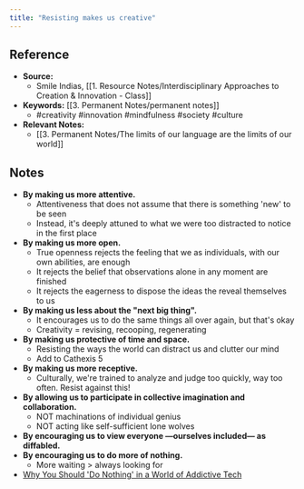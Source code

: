 ```yaml
---
title: "Resisting makes us creative"
---
```

## Reference
- **Source:** 
	- Smile Indias, [[1. Resource Notes/Interdisciplinary Approaches to Creation & Innovation - Class]]
- **Keywords:** [[3. Permanent Notes/permanent notes]]
	- #creativity #innovation #mindfulness #society #culture 
- **Relevant Notes:**
	- [[3. Permanent Notes/The limits of our language are the limits of our world]]
## Notes
- **By making us more attentive.**
	- Attentiveness that does not assume that there is something 'new' to be seen
	- Instead, it's deeply attuned to what we were too distracted to notice in the first place
- **By making us more open.**
	- True openness rejects the feeling that we as individuals, with our own abilities, are enough
	- It rejects the belief that observations alone in any moment are finished
	- It rejects the eagerness to dispose the ideas the reveal themselves to us
- **By making us less about the "next big thing".**
	- It encourages us to do the same things all over again, but that's okay
	- Creativity = revising, recooping, regenerating
- **By making us protective of time and space.**
	- Resisting the ways the world can distract us and clutter our mind
	- Add to Cathexis 5
- **By making us more receptive.**
	- Culturally, we're trained to analyze and judge too quickly, way too often. Resist against this!
- **By allowing us to participate in collective imagination and collaboration.**
	- NOT machinations of individual genius
	- NOT acting like self-sufficient lone wolves
- **By encouraging us to view everyone —ourselves included— as diffabled.**
- **By encouraging us to do more of nothing.**
	- More waiting > always looking for
- [Why You Should 'Do Nothing' in a World of Addictive Tech](https://www.youtube.com/watch?v=LnpPd5sqaPE)